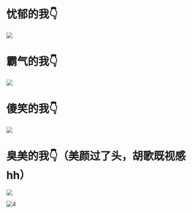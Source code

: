 # 忧郁的我👇

![](https://wx2.sinaimg.cn/mw2000/006F8XZsly1h1hdd96ufkj31900u044j.jpg)

# 霸气的我👇

![](https://wx1.sinaimg.cn/mw2000/006F8XZsly1h1hd9fy2n7j318w0u0qbn.jpg)

# 傻笑的我👇

![](https://wx3.sinaimg.cn/mw2000/006F8XZsly1h1hdfiufo7j31be0zkqtk.jpg)

# 臭美的我👇（美颜过了头，胡歌既视感hh）

![](https://wx1.sinaimg.cn/mw2000/006F8XZsly1h1hdfrxryaj30u0140q9z.jpg)

![4](1.jpg)